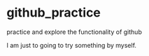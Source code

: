 # github_practice
practice and explore the functionality of github

I am just to going to try something by myself.
